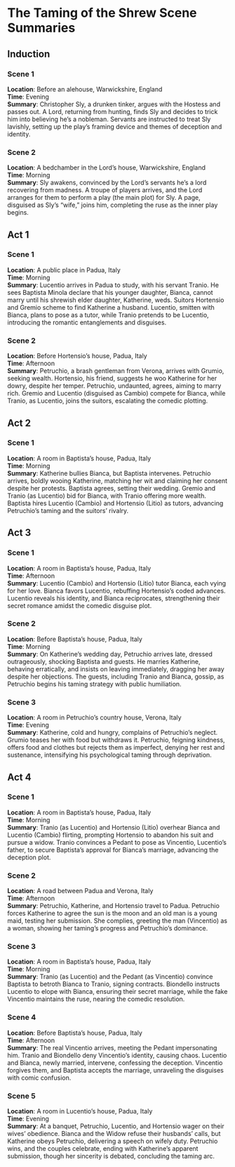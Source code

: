 # The Taming of the Shrew Scene Summaries

## Induction

### Scene 1
**Location**: Before an alehouse, Warwickshire, England  
**Time**: Evening  
**Summary**: Christopher Sly, a drunken tinker, argues with the Hostess and passes out. A Lord, returning from hunting, finds Sly and decides to trick him into believing he’s a nobleman. Servants are instructed to treat Sly lavishly, setting up the play’s framing device and themes of deception and identity.

### Scene 2
**Location**: A bedchamber in the Lord’s house, Warwickshire, England  
**Time**: Morning  
**Summary**: Sly awakens, convinced by the Lord’s servants he’s a lord recovering from madness. A troupe of players arrives, and the Lord arranges for them to perform a play (the main plot) for Sly. A page, disguised as Sly’s “wife,” joins him, completing the ruse as the inner play begins.

## Act 1

### Scene 1
**Location**: A public place in Padua, Italy  
**Time**: Morning  
**Summary**: Lucentio arrives in Padua to study, with his servant Tranio. He sees Baptista Minola declare that his younger daughter, Bianca, cannot marry until his shrewish elder daughter, Katherine, weds. Suitors Hortensio and Gremio scheme to find Katherine a husband. Lucentio, smitten with Bianca, plans to pose as a tutor, while Tranio pretends to be Lucentio, introducing the romantic entanglements and disguises.

### Scene 2
**Location**: Before Hortensio’s house, Padua, Italy  
**Time**: Afternoon  
**Summary**: Petruchio, a brash gentleman from Verona, arrives with Grumio, seeking wealth. Hortensio, his friend, suggests he woo Katherine for her dowry, despite her temper. Petruchio, undaunted, agrees, aiming to marry rich. Gremio and Lucentio (disguised as Cambio) compete for Bianca, while Tranio, as Lucentio, joins the suitors, escalating the comedic plotting.

## Act 2

### Scene 1
**Location**: A room in Baptista’s house, Padua, Italy  
**Time**: Morning  
**Summary**: Katherine bullies Bianca, but Baptista intervenes. Petruchio arrives, boldly wooing Katherine, matching her wit and claiming her consent despite her protests. Baptista agrees, setting their wedding. Gremio and Tranio (as Lucentio) bid for Bianca, with Tranio offering more wealth. Baptista hires Lucentio (Cambio) and Hortensio (Litio) as tutors, advancing Petruchio’s taming and the suitors’ rivalry.

## Act 3

### Scene 1
**Location**: A room in Baptista’s house, Padua, Italy  
**Time**: Afternoon  
**Summary**: Lucentio (Cambio) and Hortensio (Litio) tutor Bianca, each vying for her love. Bianca favors Lucentio, rebuffing Hortensio’s coded advances. Lucentio reveals his identity, and Bianca reciprocates, strengthening their secret romance amidst the comedic disguise plot.

### Scene 2
**Location**: Before Baptista’s house, Padua, Italy  
**Time**: Morning  
**Summary**: On Katherine’s wedding day, Petruchio arrives late, dressed outrageously, shocking Baptista and guests. He marries Katherine, behaving erratically, and insists on leaving immediately, dragging her away despite her objections. The guests, including Tranio and Bianca, gossip, as Petruchio begins his taming strategy with public humiliation.

### Scene 3
**Location**: A room in Petruchio’s country house, Verona, Italy  
**Time**: Evening  
**Summary**: Katherine, cold and hungry, complains of Petruchio’s neglect. Grumio teases her with food but withdraws it. Petruchio, feigning kindness, offers food and clothes but rejects them as imperfect, denying her rest and sustenance, intensifying his psychological taming through deprivation.

## Act 4

### Scene 1
**Location**: A room in Baptista’s house, Padua, Italy  
**Time**: Morning  
**Summary**: Tranio (as Lucentio) and Hortensio (Litio) overhear Bianca and Lucentio (Cambio) flirting, prompting Hortensio to abandon his suit and pursue a widow. Tranio convinces a Pedant to pose as Vincentio, Lucentio’s father, to secure Baptista’s approval for Bianca’s marriage, advancing the deception plot.

### Scene 2
**Location**: A road between Padua and Verona, Italy  
**Time**: Afternoon  
**Summary**: Petruchio, Katherine, and Hortensio travel to Padua. Petruchio forces Katherine to agree the sun is the moon and an old man is a young maid, testing her submission. She complies, greeting the man (Vincentio) as a woman, showing her taming’s progress and Petruchio’s dominance.

### Scene 3
**Location**: A room in Baptista’s house, Padua, Italy  
**Time**: Morning  
**Summary**: Tranio (as Lucentio) and the Pedant (as Vincentio) convince Baptista to betroth Bianca to Tranio, signing contracts. Biondello instructs Lucentio to elope with Bianca, ensuring their secret marriage, while the fake Vincentio maintains the ruse, nearing the comedic resolution.

### Scene 4
**Location**: Before Baptista’s house, Padua, Italy  
**Time**: Afternoon  
**Summary**: The real Vincentio arrives, meeting the Pedant impersonating him. Tranio and Biondello deny Vincentio’s identity, causing chaos. Lucentio and Bianca, newly married, intervene, confessing the deception. Vincentio forgives them, and Baptista accepts the marriage, unraveling the disguises with comic confusion.

### Scene 5
**Location**: A room in Lucentio’s house, Padua, Italy  
**Time**: Evening  
**Summary**: At a banquet, Petruchio, Lucentio, and Hortensio wager on their wives’ obedience. Bianca and the Widow refuse their husbands’ calls, but Katherine obeys Petruchio, delivering a speech on wifely duty. Petruchio wins, and the couples celebrate, ending with Katherine’s apparent submission, though her sincerity is debated, concluding the taming arc.